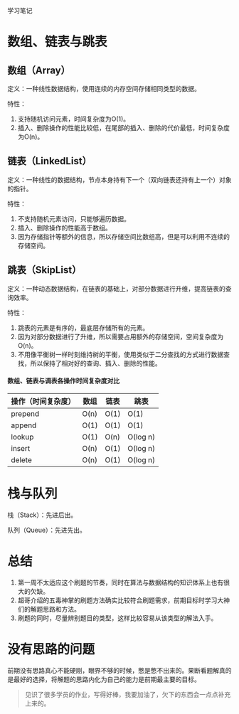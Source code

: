 学习笔记

# 数组、链表与跳表

## 数组（Array）

定义：一种线性数据结构，使用连续的内存空间存储相同类型的数据。

特性：

1. 支持随机访问元素，时间复杂度为O(1)。
2. 插入、删除操作的性能比较低，在尾部的插入、删除的代价最低，时间复杂度为O(n)。

## 链表（LinkedList）

定义：一种线性的数据结构，节点本身持有下一个（双向链表还持有上一个）对象的指针。

特性：

1. 不支持随机元素访问，只能够遍历数据。
2. 插入、删除操作的性能高于数组。
3. 因为存储指针等额外的信息，所以存储空间比数组高，但是可以利用不连续的存储空间。

## 跳表（SkipList）

定义：一种动态数据结构，在链表的基础上，对部分数据进行升维，提高链表的查询效率。

特性：

1. 跳表的元素是有序的，最底层存储所有的元素。
2. 因为对部分数据进行了升维，所以需要占用额外的存储空间，空间复杂度为O(n)。
3. 不用像平衡树一样时刻维持树的平衡，使用类似于二分查找的方式进行数据查找，所以保持了相对好的查询、插入、删除的性能。

#### 数组、链表与调表各操作时间复杂度对比

| 操作（时间复杂度） | 数组 | 链表 | 跳表     |
| ------------------ | ---- | ---- | -------- |
| prepend            | O(n) | O(1) | O(1)     |
| append             | O(1) | O(1) | O(1)     |
| lookup             | O(1) | O(n) | O(log n) |
| insert             | O(n) | O(1) | O(log n) |
| delete             | O(n) | O(1) | O(log n) |



# 栈与队列

栈（Stack）：先进后出。

队列（Queue）：先进先出。

# 总结

1. 第一周不太适应这个刷题的节奏，同时在算法与数据结构的知识体系上也有很大的欠缺。
2. 超哥介绍的五毒神掌的刷题方法确实比较符合刷题需求，前期目标时学习大神们的解题思路和方法。
3. 刷题的同时，尽量辨别题目的类型，这样比较容易从该类型的解法入手。

# 没有思路的问题

前期没有思路真心不能硬刚，眼界不够的时候，憋是憋不出来的。果断看题解真的是最好的选择，将解题的思路内化为自己的能力是前期最主要的目标。

> 见识了很多学员的作业，写得好棒，我要加油了，欠下的东西会一点点补充上来的。